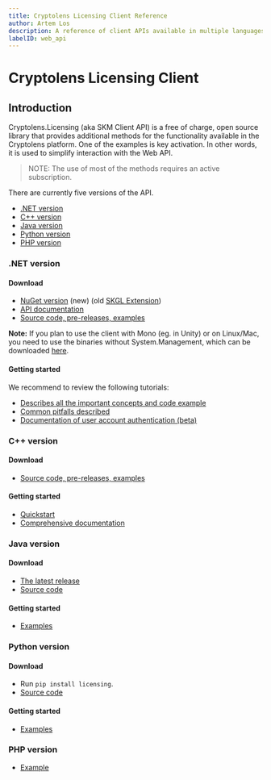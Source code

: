 ```yaml
---
title: Cryptolens Licensing Client Reference
author: Artem Los
description: A reference of client APIs available in multiple languages.
labelID: web_api
---
```


# Cryptolens Licensing Client

## Introduction
Cryptolens.Licensing (aka SKM Client API) is a free of charge, open source library that provides additional methods for the functionality available in the Cryptolens platform. One of the examples is key activation. In other words, it is used to simplify interaction with the Web API.

> NOTE: The use of most of the methods requires an active subscription.

There are currently five versions of the API.

* [.NET version](#net-version)
* [C++ version](#c-version)
* [Java version](#java-version)
* [Python version](#python-version)
* [PHP version](#php-version)

### .NET version

#### Download
* [NuGet version](https://www.nuget.org/packages/Cryptolens.Licensing/) (new) (old [SKGL Extension](https://www.nuget.org/packages/SKGLExtension/))
* [API documentation](https://help.cryptolens.io/api/dotnet/api/index.html)
* [Source code, pre-releases, examples](https://github.com/Cryptolens/cryptolens-dotnet)

**Note:** If you plan to use the client with Mono (eg. in Unity) or on Linux/Mac, you need to use the binaries without System.Management, which can be downloaded [here](https://github.com/Cryptolens/cryptolens-dotnet/releases).

#### Getting started

We recommend to review the following tutorials:
* [Describes all the important concepts and code example](https://help.cryptolens.io/api/dotnet/articles/v401.html)
* [Common pitfalls described](https://help.cryptolens.io/api/dotnet/articles/v.401-Pitfalls.html)
* [Documentation of user account authentication (beta)](https://github.com/SerialKeyManager/SKGL-Extension-for-dot-NET/blob/master/Tutorials/v.101-beta.md)

### C++ version

#### Download
* [Source code, pre-releases, examples](https://github.com/Cryptolens/cryptolens-cpp)

#### Getting started
* [Quickstart](https://cryptolens.io/2017/08/new-client-api-for-c/)
* [Comprehensive documentation](https://github.com/Cryptolens/cryptolens-cpp)

### Java version

#### Download
* [The latest release](https://github.com/Cryptolens/cryptolens-java/releases)
* [Source code](https://github.com/Cryptolens/cryptolens-java)

#### Getting started
* [Examples](https://github.com/Cryptolens/cryptolens-java)

### Python version
#### Download
* Run `pip install licensing`.
* [Source code](https://github.com/Cryptolens/cryptolens-python)

#### Getting started
* [Examples](https://github.com/Cryptolens/cryptolens-python)

### PHP version
* [Example](https://github.com/Cryptolens/cryptolens-php)